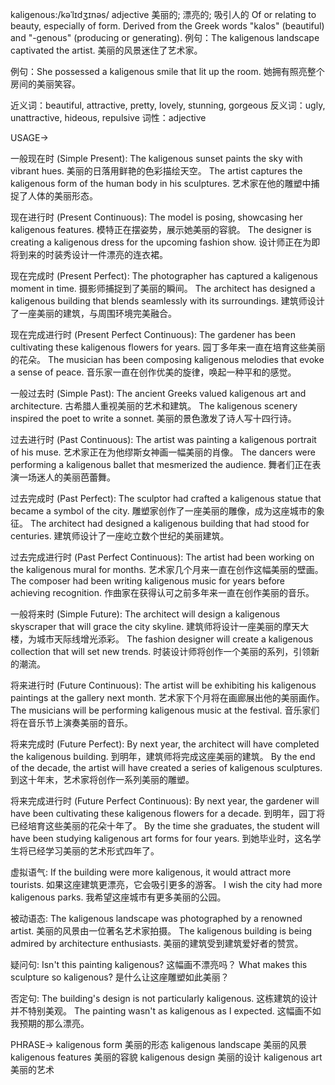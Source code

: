 kaligenous:/kəˈlɪdʒɪnəs/
adjective
美丽的; 漂亮的; 吸引人的
Of or relating to beauty, especially of form.  Derived from the Greek words "kalos" (beautiful) and "-genous" (producing or generating).
例句：The kaligenous landscape captivated the artist.  美丽的风景迷住了艺术家。

例句：She possessed a kaligenous smile that lit up the room. 她拥有照亮整个房间的美丽笑容。

近义词：beautiful, attractive, pretty, lovely, stunning, gorgeous
反义词：ugly, unattractive, hideous, repulsive
词性：adjective

USAGE->

一般现在时 (Simple Present):
The kaligenous sunset paints the sky with vibrant hues.  美丽的日落用鲜艳的色彩描绘天空。
The artist captures the kaligenous form of the human body in his sculptures.  艺术家在他的雕塑中捕捉了人体的美丽形态。


现在进行时 (Present Continuous):
The model is posing, showcasing her kaligenous features.  模特正在摆姿势，展示她美丽的容貌。
The designer is creating a kaligenous dress for the upcoming fashion show.  设计师正在为即将到来的时装秀设计一件漂亮的连衣裙。


现在完成时 (Present Perfect):
The photographer has captured a kaligenous moment in time.  摄影师捕捉到了美丽的瞬间。
The architect has designed a kaligenous building that blends seamlessly with its surroundings.  建筑师设计了一座美丽的建筑，与周围环境完美融合。


现在完成进行时 (Present Perfect Continuous):
The gardener has been cultivating these kaligenous flowers for years.  园丁多年来一直在培育这些美丽的花朵。
The musician has been composing kaligenous melodies that evoke a sense of peace.  音乐家一直在创作优美的旋律，唤起一种平和的感觉。


一般过去时 (Simple Past):
The ancient Greeks valued kaligenous art and architecture.  古希腊人重视美丽的艺术和建筑。
The kaligenous scenery inspired the poet to write a sonnet.  美丽的景色激发了诗人写十四行诗。


过去进行时 (Past Continuous):
The artist was painting a kaligenous portrait of his muse.  艺术家正在为他缪斯女神画一幅美丽的肖像。
The dancers were performing a kaligenous ballet that mesmerized the audience.  舞者们正在表演一场迷人的美丽芭蕾舞。


过去完成时 (Past Perfect):
The sculptor had crafted a kaligenous statue that became a symbol of the city.  雕塑家创作了一座美丽的雕像，成为这座城市的象征。
The architect had designed a kaligenous building that had stood for centuries.  建筑师设计了一座屹立数个世纪的美丽建筑。


过去完成进行时 (Past Perfect Continuous):
The artist had been working on the kaligenous mural for months.  艺术家几个月来一直在创作这幅美丽的壁画。
The composer had been writing kaligenous music for years before achieving recognition.  作曲家在获得认可之前多年来一直在创作美丽的音乐。


一般将来时 (Simple Future):
The architect will design a kaligenous skyscraper that will grace the city skyline.  建筑师将设计一座美丽的摩天大楼，为城市天际线增光添彩。
The fashion designer will create a kaligenous collection that will set new trends.  时装设计师将创作一个美丽的系列，引领新的潮流。


将来进行时 (Future Continuous):
The artist will be exhibiting his kaligenous paintings at the gallery next month.  艺术家下个月将在画廊展出他的美丽画作。
The musicians will be performing kaligenous music at the festival.  音乐家们将在音乐节上演奏美丽的音乐。


将来完成时 (Future Perfect):
By next year, the architect will have completed the kaligenous building.  到明年，建筑师将完成这座美丽的建筑。
By the end of the decade, the artist will have created a series of kaligenous sculptures.  到这十年末，艺术家将创作一系列美丽的雕塑。


将来完成进行时 (Future Perfect Continuous):
By next year, the gardener will have been cultivating these kaligenous flowers for a decade.  到明年，园丁将已经培育这些美丽的花朵十年了。
By the time she graduates, the student will have been studying kaligenous art forms for four years. 到她毕业时，这名学生将已经学习美丽的艺术形式四年了。

虚拟语气:
If the building were more kaligenous, it would attract more tourists. 如果这座建筑更漂亮，它会吸引更多的游客。
I wish the city had more kaligenous parks. 我希望这座城市有更多美丽的公园。

被动语态:
The kaligenous landscape was photographed by a renowned artist.  美丽的风景由一位著名艺术家拍摄。
The kaligenous building is being admired by architecture enthusiasts.  美丽的建筑受到建筑爱好者的赞赏。

疑问句:
Isn't this painting kaligenous? 这幅画不漂亮吗？
What makes this sculpture so kaligenous? 是什么让这座雕塑如此美丽？

否定句:
The building's design is not particularly kaligenous.  这栋建筑的设计并不特别美观。
The painting wasn't as kaligenous as I expected.  这幅画不如我预期的那么漂亮。



PHRASE->
kaligenous form  美丽的形态
kaligenous landscape  美丽的风景
kaligenous features  美丽的容貌
kaligenous design  美丽的设计
kaligenous art  美丽的艺术
